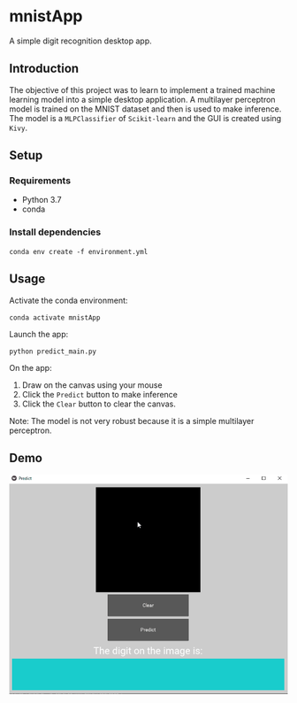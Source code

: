 # mnistApp
A simple digit recognition desktop app. 

## Introduction
The objective of this project was to learn to implement a trained machine learning model into a simple desktop application. 
A multilayer perceptron model is trained on the MNIST dataset and then is used to make inference. The model is a `MLPClassifier`
of `Scikit-learn` and the GUI is created using `Kivy`.

## Setup
### Requirements
- Python 3.7
- conda
### Install dependencies
```
conda env create -f environment.yml
```

## Usage
Activate the conda environment:
```
conda activate mnistApp
```

Launch the app:
```
python predict_main.py
```

On the app:
1. Draw on the canvas using your mouse
2. Click the `Predict` button to make inference
3. Click the `Clear` button to clear the canvas.

Note: The model is not very robust because it is a simple multilayer perceptron.
## Demo 
![](demo.gif)
